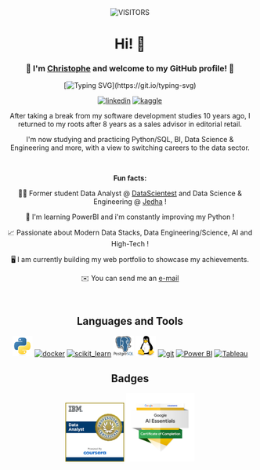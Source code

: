 <div align="center">
<img alt="VISITORS" src="https://komarev.com/ghpvc/?username=cnoret&style=flat&labelColor=red&logo=github&label=PROFILE+VIEWS&color=971901"/>

<h1>Hi! 👋</h1>

### 🐍 I'm [Christophe](https://www.linkedin.com/in/christophenoret/) and welcome to my GitHub profile! 🐧

[![Typing SVG](https://readme-typing-svg.demolab.com?font=Noto+Sans&weight=600&size=21&duration=2000&color=000000&background=FFFFFF&center=true&vCenter=true&width=435&lines=Aspiring+Data+Professional%2C;Trained+in+Data+Analysis%2C;Learning+Data+Science+%26+Engineering%2C;Ready+to+Start+My+Data+Career!)](https://git.io/typing-svg)

<p align="center">
<a target="_blank" href="https://www.linkedin.com/in/christophenoret" style="display: inline-block;"><img src="https://img.shields.io/badge/linkedin-logo?style=for-the-badge&logo=linkedin&logoColor=white&color=%230a77b6" alt="linkedin" /></a>
<a target="_blank" href="https://www.kaggle.com/christophenoret" style="display: inline-block;"><img src="https://img.shields.io/badge/kaggle-%2344BAE8.svg?&style=for-the-badge&logo=kaggle&logoColor=white" alt="kaggle" /></a></p>

After taking a break from my software development studies 10 years ago, I returned to my roots after 8 years as a sales advisor in editorial retail.

I'm now studying and practicing Python/SQL, BI, Data Science & Engineering and more, with a view to switching careers to the data sector.

<br> 

**Fun facts:**

👩‍🎓  Former student Data Analyst @ [DataScientest](https://datascientest.com/) and Data Science & Engineering @ [Jedha](https://www.jedha.co/) !
  
🧠  I'm learning PowerBI and i'm constantly improving my Python !
    
📈  Passionate about Modern Data Stacks, Data Engineering/Science, AI and High-Tech !

🖥️  I am currently building my web portfolio to showcase my achievements. <!-- [soon.com](http://soon.com) --> 

✉️  You can send me an [e-mail](mailto:contact@christophenoret.com)

<br>

## Languages and Tools

<div align="center">  
<a target="_blank" href="https://www.python.org/" style="display: inline-block;"><img src="https://raw.githubusercontent.com/devicons/devicon/master/icons/python/python-original.svg" alt="python" width="42" height="42" /></a>
<a target="_blank" href="https://www.docker.com/" style="display: inline-block;"><img src="https://profilinator.rishav.dev/skills-assets/docker-original-wordmark.svg" alt="docker" width="42" height="42" /></a>
<a target="_blank" href="https://scikit-learn.org/" style="display: inline-block;"><img src="https://upload.wikimedia.org/wikipedia/commons/0/05/Scikit_learn_logo_small.svg" alt="scikit_learn" width="42" height="42" /></a>
<a target="_blank" href="https://raw.githubusercontent.com/devicons/devicon/master/icons/postgresql/postgresql-original-wordmark.svg" style="display: inline-block;"><img src="https://raw.githubusercontent.com/devicons/devicon/master/icons/postgresql/postgresql-original-wordmark.svg" alt="postgresql" width="42" height="42" /></a>
<a target="_blank" href="https://raw.githubusercontent.com/devicons/devicon/master/icons/linux/linux-original.svg" style="display: inline-block;"><img src="https://raw.githubusercontent.com/devicons/devicon/master/icons/linux/linux-original.svg" alt="linux" width="42" height="42" /></a>
<a target="_blank" href="https://www.vectorlogo.zone/logos/git-scm/git-scm-icon.svg" style="display: inline-block;"><img src="https://www.vectorlogo.zone/logos/git-scm/git-scm-icon.svg" alt="git" width="42" height="42" /></a>
<a target="_blank" href="https://powerbi.microsoft.com/" style="display: inline-block;"><img src="https://profilinator.rishav.dev/skills-assets/powerbi.png" alt="Power BI" width="42" height="42" /></a>
<a target="_blank" href="https://www.tableau.com/" style="display: inline-block;"><img src="https://profilinator.rishav.dev/skills-assets/tableau.svg" alt="Tableau" width="42" height="42" /></a>

<!--
<a href="https://aws.amazon.com/" target="_blank"><img style="margin: 10px" src="https://profilinator.rishav.dev/skills-assets/amazonwebservices-original-wordmark.svg" alt="AWS" height="50" /></a>  
<a href="https://www.docker.com/" target="_blank"><img style="margin: 10px" src="https://profilinator.rishav.dev/skills-assets/docker-original-wordmark.svg" alt="Docker" height="50" /></a>  
<a href="https://www.mongodb.com/" target="_blank"><img style="margin: 10px" src="https://profilinator.rishav.dev/skills-assets/mongodb-original-wordmark.svg" alt="MongoDB" height="50" /></a>  
<a href="https://www.gnu.org/software/bash/" target="_blank"><img style="margin: 10px" src="https://profilinator.rishav.dev/skills-assets/gnu_bash-icon.svg" alt="Bash" height="50" /></a>  
-->

<br>

## Badges

<div align="center">  
<a target="_blank" href="https://www.credly.com/badges/1694e533-411a-4f2d-b6fe-039c368c2337" style="display: inline-block;"><img src="/images/badges/IBMdapc.png" alt="ibm-data-analyst-professional-certificate" width="120" height="120" /></a>
<a target="_blank" href="https://www.credly.com/badges/5b7aa27b-5942-4ed9-90de-0a35d55929a5" style="display: inline-block;"><img src="/images/badges/Googleaie.png" alt="google-ai-essentials" width="140" height="140" /></a>
